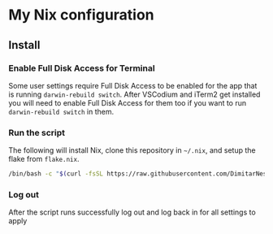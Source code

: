 # My Nix configuration

## Install

### Enable Full Disk Access for Terminal

Some user settings require Full Disk Access to be enabled for the app that is running `darwin-rebuild switch`. After VSCodium and iTerm2 get installed you will need to enable Full Disk Access for them too if you want to run `darwin-rebuild switch` in them.

### Run the script

The following will install Nix, clone this repository in `~/.nix`, and setup the flake from `flake.nix`.

```sh
/bin/bash -c "$(curl -fsSL https://raw.githubusercontent.com/DimitarNestorov/.nix/master/setup.sh)"
```

### Log out

After the script runs successfully log out and log back in for all settings to apply
